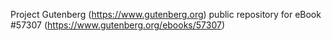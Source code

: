 Project Gutenberg (https://www.gutenberg.org) public repository for
eBook #57307 (https://www.gutenberg.org/ebooks/57307)

